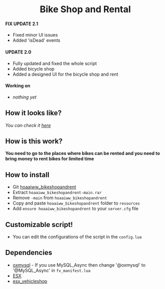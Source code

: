 <h1 align='center'>Bike Shop and Rental</a></h1>

#### FIX UPDATE 2.1
* Fixed minor UI issues
* Added 'isDead' events

#### UPDATE 2.0
* Fully updated and fixed the whole script
* Added bicycle shop
* Added a designed UI for the bicycle shop and rent

#### Working on
* *nothing yet*

## How it looks like?
*You can check it [here](https://forum.cfx.re/t/release-arp-bike-rental-advanced-fivem-bike-rental/4767386)*
## How is this work?

**You need to go to the places where bikes can be rented and you need to bring money to rent bikes for limited time**

## How to install

* Git [hoaaiww_bikeshopandrent](https://github.com/hoaaiww/hoaaiww_bikeshopandrent/releases)
* Extract ```hoaaiww_bikeshopandrent-main.rar```
* Remove ```-main``` from ```hoaaiww_bikeshopandrent```
* Copy and paste ```hoaaiww_bikeshopandrent``` folder to ```resources```
* Add ```ensure hoaaiww_bikeshopandrent``` to your ```server.cfg``` file

## Customizable script!

* You can edit the configurations of the script in the ```config.lua```

## Dependencies

* [oxmysql](https://github.com/overextended/oxmysql) - If you use MySQL_Async then change '@oxmysql' to '@MySQL_Async' in `fx_manifest.lua`
* [ESX](https://github.com/esx-framework/esx-legacy.git)
* [esx_vehicleshop](https://github.com/esx-framework/esx-legacy/tree/main/%5Besx_addons%5D/esx_vehicleshop)
